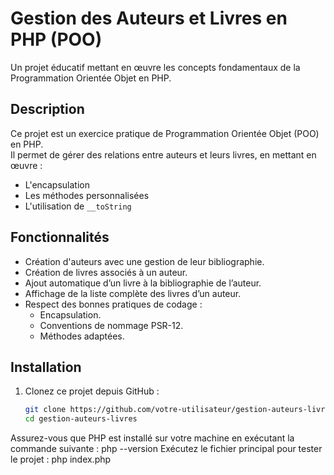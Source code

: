 # Gestion des Auteurs et Livres en PHP (POO)
Un projet éducatif mettant en œuvre les concepts fondamentaux de la Programmation Orientée Objet en PHP.

## Description
Ce projet est un exercice pratique de Programmation Orientée Objet (POO) en PHP.  
Il permet de gérer des relations entre auteurs et leurs livres, en mettant en œuvre :
- L'encapsulation
- Les méthodes personnalisées
- L'utilisation de `__toString`

## Fonctionnalités
- Création d'auteurs avec une gestion de leur bibliographie.
- Création de livres associés à un auteur.
- Ajout automatique d’un livre à la bibliographie de l’auteur.
- Affichage de la liste complète des livres d’un auteur.
- Respect des bonnes pratiques de codage :
  - Encapsulation.
  - Conventions de nommage PSR-12.
  - Méthodes adaptées.

## Installation
1. Clonez ce projet depuis GitHub :
   ```bash
   git clone https://github.com/votre-utilisateur/gestion-auteurs-livres.git
   cd gestion-auteurs-livres

Assurez-vous que PHP est installé sur votre machine en exécutant la commande suivante :
php --version
Exécutez le fichier principal pour tester le projet :
php index.php





